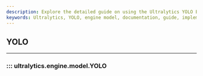 ```yaml
---
description: Explore the detailed guide on using the Ultralytics YOLO Engine Model. Learn better ways to implement, train and evaluate YOLO models.
keywords: Ultralytics, YOLO, engine model, documentation, guide, implementation, training, evaluation
---
```


## YOLO
---
### ::: ultralytics.engine.model.YOLO
<br><br>
